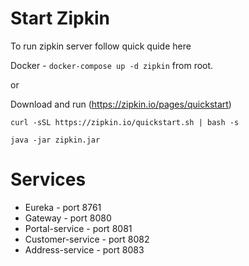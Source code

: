 # Start Zipkin
To run zipkin server follow quick quide here

Docker - `docker-compose up -d zipkin` from root.

or

Download and run (https://zipkin.io/pages/quickstart)
```
curl -sSL https://zipkin.io/quickstart.sh | bash -s

java -jar zipkin.jar
```
# Services

* Eureka - port 8761
* Gateway - port 8080
* Portal-service - port 8081
* Customer-service - port 8082
* Address-service - port 8083

